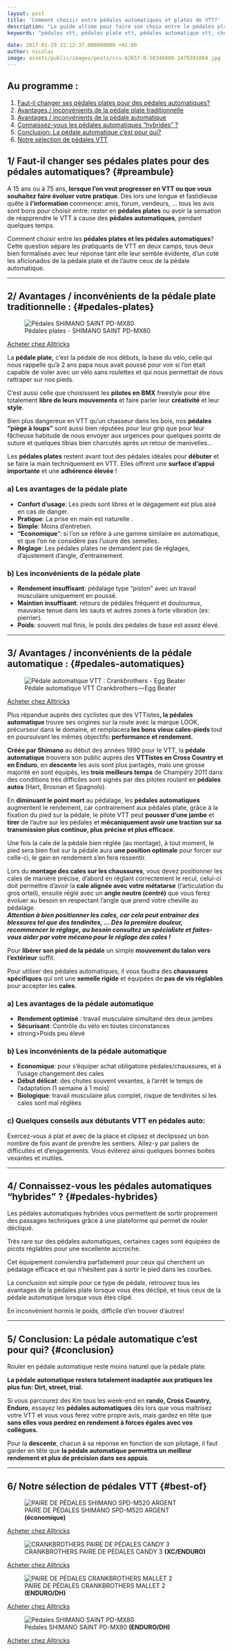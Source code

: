 ```yaml
---
layout: post
title: 'Comment choisir entre pédales automatiques et plates de VTT?'
description: "Le guide ultime pour faire son choix entre le pédales plates et les pédales automatique en vtt."
keywords: "pédales vtt, pédales plate vtt, pédales automatique vtt, choisir pédales vtt"

date: 2017-01-29 22:12:37.000000000 +01:00
author: nicolas
image: assets/public/images/posts/ccs-62657-0-58346000-1479391864.jpg
---
```

## Au programme :

1. [Faut-il changer ses pédales plates pour des pédales automatiques?](#preambule)
2. [Avantages / inconvénients de la pédale plate traditionnelle](#pedales-plates)
3. [Avantages / inconvénients de la pédale automatique](#pedales-automatiques)
4. [Connaissez-vous les pédales automatiques “hybrides” ?](#pedales-hybrides)
5. [Conclusion: La pédale automatique c’est pour qui?](#conclusion)
6. [Notre sélection de pédales VTT](#best-of)

## 1/ Faut-il changer ses pédales plates pour des pédales automatiques? {#preambule}

A 15 ans ou à 75 ans,<strong> lorsque l’on veut progresser en VTT ou que vous souhaitez faire évoluer votre pratique. </strong>Dès lors une longue et fastidieuse quête à <strong>l’information</strong> commence: amis, forum, vendeurs, … tous les avis sont bons pour choisir entre: rester en <strong>pédales plates</strong> ou avoir la sensation de réapprendre le VTT à cause des <strong>pédales automatiques</strong>, pendant quelques temps.

Comment choisir entre les <strong>pédales plates et les pédales automatiques</strong>? Cette question sépare les pratiquants de VTT en deux camps, tous deux bien formalisés avec leur réponse tant elle leur semble évidente, d’un coté les aficionados de la pédale plate et de l’autre ceux de la pédale automatique.
<hr />

## 2/ Avantages / inconvénients de la pédale plate traditionnelle : {#pedales-plates}

<figure>
	<img alt="Pédales SHIMANO SAINT PD-MX80 " src="{{ site.url }}/assets/public/images/posts/1e33e-0me9njiu_fhg0h5fc.jpg" class="img-fluid"/>
  <figcaption>Pédales plates - SHIMANO SAINT PD-MX80</figcaption>
</figure>

<a href="http://track.effiliation.com/servlet/effi.redir?id_compteur=12855409&amp;url=https://www.alltricks.fr/F-11931-pedales-plates/P-80288-shimano_paire_de_pedales_plates_saint_pd_mx80" target="_blank" rel="nofollow" class="btn btn-outline-primary text-center">Acheter chez Alltricks</a>

La <strong>pédale plate,</strong> c’est la pédale de nos débuts, la base du vélo, celle qui nous rappelle qu’à 2 ans papa nous avait poussé pour voir si l’on était capable de voler avec un vélo sans roulettes et qui nous permettait de nous rattraper sur nos pieds.

C’est aussi celle que choisissent les <strong>pilotes en BMX</strong> freestyle pour être totalement <strong>libre de leurs mouvements</strong> et faire parler leur <strong>créativité</strong> et leur <strong>style</strong>.

Bien plus dangereux en VTT qu’un chasseur dans les bois, nos <strong>pédales “piège à loups”</strong> sont aussi bien réputées pour leur grip que pour leur fâcheuse habitude de nous envoyer aux urgences pour quelques points de suture et quelques tibias bien charcutés après un retour de manivelles…

Les <strong>pédales plates</strong> restent avant tout des pédales idéales pour <strong>débuter</strong> et se faire la main techniquement en VTT. Elles offrent une <strong>surface d’appui importante</strong> et une <strong>adhérence élevée</strong> !

### a) Les avantages de la pédale plate

- <strong>Confort d’usage</strong>: Les pieds sont libres et le dégagement est plus aisé en cas de danger.
- <strong>Pratique</strong>: La prise en main est naturelle .
- <strong>Simple</strong>: Moins d’entretien.
- <strong>“Economique</strong>”: si l’on se réfère à une gamme similaire en automatique, et que l’on ne considère pas l’usure des semelles.
- <strong>Réglage</strong>: Les pédales plates ne demandent pas de réglages, d’ajustement d’angle, d’entrainement.

### b) Les inconvénients de la pédale plate

- <strong>Rendement insuffisant</strong>: pédalage type “piston” avec un travail musculaire uniquement en poussé.
- <strong>Maintien insuffisant</strong>: retours de pédales fréquent et douloureux, mauvaise tenue dans les sauts et autres zones à forte vibration (ex: pierrier).
- <strong>Poids</strong>: souvent mal finis, le poids des pédales de base est assez élevé.
<hr />

## 3/ Avantages / inconvénients de la pédale automatique : {#pedales-automatiques}

<figure>
	<img alt="Pédale automatique VTT : Crankbrothers - Egg Beater" src="{{ site.url }}/assets/public/images/posts/7c850-0mtwevjri_e7fkdab.jpg" class="img-fluid"/>
  <figcaption>Pédale automatique VTT    Crankbrothers — Egg Beater</figcaption>
</figure>

<a href="http://track.effiliation.com/servlet/effi.redir?id_compteur=12855409&amp;url=https://www.alltricks.fr/Acheter/Crankbrothers______Egg%2BBeater" target="_blank"  rel="nofollow" class="btn btn-outline-primary text-center">Acheter chez Alltricks</a>

Plus répandue auprès des cyclistes que des VTTistes<strong>, la pédales automatique </strong>trouve ses origines sur la route avec la marque LOOK, précurseur dans le domaine, et remplacera<strong> les bons vieux cales-pieds </strong>tout en poursuivant les mêmes objectifs<strong>: performance et rendement.</strong>

<strong>Créée par Shimano</strong> au début des années 1990 pour le VTT, la <strong>pédale automatique</strong> trouvera son public auprès des <strong>VTTistes en Cross Country et en Enduro</strong>, en <strong>descente</strong> les avis sont plus partagés, mais une grosse majorité en sont équipés, les <strong>trois meilleurs temps</strong> de Champéry 2011 dans des conditions très difficiles sont signés par des pilotes roulant en <strong>pédales autos </strong>(Hart, Brosnan et Spagnolo).

En <strong>diminuant le point mort</strong> au pédalage, les <strong>pédales automatiques</strong> augmentent le rendement, car contrairement aux pédales plate, grâce à la fixation du pied sur la pédale, le pilote VTT peut <strong>pousser d’une jambe</strong> et <strong>tirer</strong> de l’autre sur les pédales et <strong>mécaniquement avoir une traction sur sa transmission plus continue, plus précise et plus efficace</strong>.

Une fois la cale de la pédale bien réglée (au montage), à tout moment, le pied sera bien fixé sur la pédale aura <strong>une position optimale</strong> pour forcer sur celle-ci, le gain en rendement s’en fera ressentir.

Lors du <strong>montage des cales sur les chaussures</strong>, vous devez positionner les cales de manière précise, d’abord en réglant correctement le recul, celui-ci doit permettre d’avoir la <strong>cale alignée avec votre métatarse</strong> (l’articulation du gros orteil), ensuite réglé avec un <strong>angle neutre (centré)</strong> que vous ferez évoluer au besoin en respectant l’angle que prend votre cheville au pédalage.<br /><strong><em>Attention à bien positionner les cales, car cela peut entrainer des blessures tel que des tendinites, … Dès la première douleur, recommencer le réglage, au besoin consultez un spécialiste et faites-vous aider par votre mécano pour le réglage des cales !</em></strong>

Pour <strong>libérer son pied de la pédale</strong> un simple <strong>mouvement du talon vers l’extérieur</strong> suffit.

Pour utiliser des pédales automatiques, il vous faudra des <strong>chaussures spécifiques</strong> qui ont une <strong>semelle rigide</strong> et équipées de <strong>pas de vis réglables</strong> pour accepter les <strong>cales</strong>.

### a) Les avantages de la pédale automatique

- <strong>Rendement optimisé</strong> : travail musculaire simultané des deux jambes
- <strong>Sécurisant</strong>: Contrôle du vélo en toutes circonstances
- strong>Poids peu élevé</strong>

### b) Les inconvénients de la pédale automatique

- <strong>Economique</strong>: pour s’équiper achat obligatoire pédales/chaussures, et à l’usage changement des cales
- <strong>Début délicat</strong>: des chutes souvent vexantes, à l’arrêt le temps de l’adaptation (1 semaine à 1 mois)
- <strong>Biologique</strong>: travail musculaire plus complet, risque de tendinites si les cales sont mal réglées

### c) Quelques conseils aux débutants VTT en pédales auto:

Exercez-vous à plat et avec de la place et clipsez et declipssez un bon nombre de fois avant de prendre les sentiers. Allez-y par paliers de difficultés et d’engagements. Vous éviterez ainsi quelques bonnes boites vexantes et inutiles.
<hr />

## 4/ Connaissez-vous les pédales automatiques “hybrides” ? {#pedales-hybrides}

Les pédales automatiques hybrides vous permettent de sortir proprement des passages techniques grâce à une plateforme qui permet de rouler décliqué.

Très rare sur des pédales automatiques, certaines cages sont équipées de picots réglables pour une excellente accroche.

Cet équipement conviendra parfaitement pour ceux qui cherchent un pédalage efficace et qui n’hésitent pas à sortir le pied dans les courbes.

La conclusion est simple pour ce type de pédale, retrouvez tous les avantages de la pédales plate lorsque vous êtes déclipé, et tous ceux de la pédale automatique lorsque vous êtes clipé.

En inconvénient hormis le poids, difficile d’en trouver d’autres!
<hr />

## 5/ Conclusion: La pédale automatique c’est pour qui? {#conclusion}

Rouler en pédale automatique reste moins naturel que la pédale plate.

<strong>La pédale automatique restera totalement inadaptée aux pratiques les plus fun: Dirt, street, trial.</strong>

Si vous parcourez des Km tous les week-end en <strong>rando, Cross Country, Enduro</strong>, essayez les <strong>pédales automatiques</strong> dès lors que vous maîtrisez votre VTT et vous vous ferez votre propre avis, mais gardez en tête que <strong>sans elles vous perdrez en rendement à forces égales avec vos collègues.</strong>

Pour la <strong>descente</strong>, chacun à sa réponse en fonction de son pilotage, il faut garder en tête que <strong>la pédale automatique permettra un meilleur rendement et plus de précision dans ses appuis</strong>.
<hr />

## 6/ Notre sélection de pédales VTT {#best-of}

<figure>
	<img alt="PAIRE DE PÉDALES SHIMANO SPD-M520 ARGENT " src="{{ site.url }}/assets/public/images/posts/af16b-0y_u7-3bbkdtbx_aa.jpg" class="img-fluid"/>
  <figcaption>PAIRE DE PÉDALES SHIMANO SPD-M520 ARGENT <strong>(économique)</strong></figcaption>
</figure>
<a href="http://track.effiliation.com/servlet/effi.redir?id_compteur=12855409&amp;url=https://www.alltricks.fr/Acheter/SHIMANO%2BSPD-M520" target="_blank" rel="nofollow" class="btn btn-outline-primary text-center">Acheter chez Alltricks</a>

<figure>
	<img alt="CRANKBROTHERS PAIRE DE PÉDALES CANDY 3 " src="{{ site.url }}/assets/public/images/posts/9724d-0qj-pgpuwr39vwzbm.jpg" class="img-fluid"/>
  <figcaption>CRANKBROTHERS PAIRE DE PÉDALES CANDY 3 <strong>(XC/ENDURO)</strong></figcaption>
</figure>
<a href="http://track.effiliation.com/servlet/effi.redir?id_compteur=12855409&amp;url=https://www.alltricks.fr/Acheter/crankbrothers%2Bcandy" target="_blank" rel="nofollow" class="btn btn-outline-primary text-center">Acheter chez Alltricks</a>

<figure>
	<img alt="PAIRE DE PÉDALES CRANKBROTHERS MALLET 2" src="{{ site.url }}/assets/public/images/posts/0120e-0pdui5pnl2zcxsxum.jpg" class="img-fluid"/>
  <figcaption>PAIRE DE PÉDALES CRANKBROTHERS MALLET 2 <strong>(ENDURO/DH)</strong></figcaption>
</figure>
<a href="http://track.effiliation.com/servlet/effi.redir?id_compteur=12855409&amp;url=https://www.alltricks.fr/Acheter/CRANKBROTHERS%2BMALLET%2B2" target="_blank" rel="nofollow" class="btn btn-outline-primary text-center">Acheter chez Alltricks</a>

<figure>
	<img alt="Pédales SHIMANO SAINT PD-MX80 " src="{{ site.url }}/assets/public/images/posts/c9250-0hirkgovxa7gjzone.jpg" class="img-fluid"/>
  <figcaption>Pédales SHIMANO SAINT PD-MX80 <strong>(ENDURO/DH)</strong></figcaption>
</figure>
<a href="http://track.effiliation.com/servlet/effi.redir?id_compteur=12855409&amp;url=https://www.alltricks.fr/F-11931-pedales-plates/P-80288-shimano_paire_de_pedales_plates_saint_pd_mx80" target="_blank" rel="nofollow" class="btn btn-outline-primary text-center">Acheter chez Alltricks</a>
